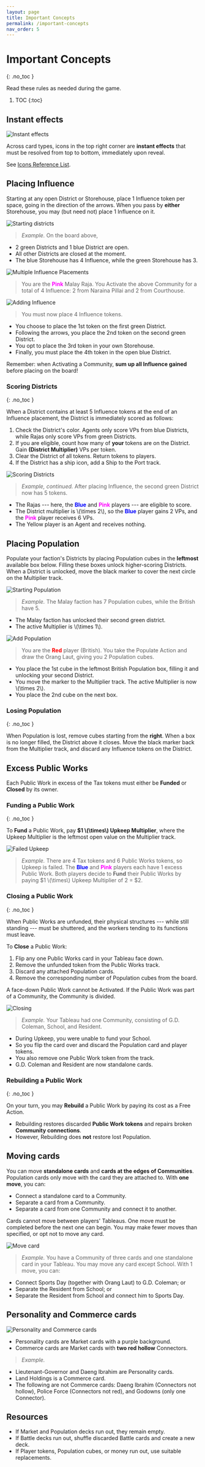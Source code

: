 ```yaml
---
layout: page
title: Important Concepts
permalink: /important-concepts
nav_order: 5
---
```

# Important Concepts
{: .no_toc }

Read these rules as needed during the game.

1. TOC
{:toc}

## Instant effects

![Instant effects](img/instant_effects.jpg)

Across card types, icons in the top right corner are **instant effects** that must be resolved from top to bottom, immediately upon reveal.

See [Icons Reference List](icons).

## Placing Influence

Starting at any open District or Storehouse, place 1 Influence token per space, going in the direction of the arrows. When you pass by **either** Storehouse, you may (but need not) place 1 Influence on it.

![Starting districts](img/districts_1.jpg)

> *Example.* On the board above,
- 2 green Districts and 1 blue District are open.
- All other Districts are closed at the moment.
- The blue Storehouse has 4 Influence, while the green Storehouse has 3.

![Multiple Influence Placements](img/multiple_influence.jpg)

>  You are the <span style="color:magenta"><strong>Pink</strong></span> Malay Raja. You Activate the above Community for a total of 4 Influence: 2 from Naraina Pillai and 2 from Courthouse.

![Adding Influence](img/districts_2.jpg)
> You must now place 4 Influence tokens.
- You choose to place the 1st token on the first green District.
- Following the arrows, you place the 2nd token on the second green District.
- You opt to place the 3rd token in your own Storehouse.
- Finally, you must place the 4th token in the open blue District.

Remember: when Activating a Community, **sum up all Influence gained** before placing on the board!

### Scoring Districts
{: .no_toc }

When a District contains at least 5 Influence tokens at the end of an Influence placement, the District is immediately scored as follows:

1. Check the District's color. Agents only score VPs from blue Districts, while Rajas only score VPs from green Districts.
2. If you are eligible, count how many of **your** tokens are on the District. Gain **(District Multiplier)** VPs per token.
3. Clear the District of all tokens. Return tokens to players.
4. If the District has a ship icon, add a Ship to the Port track.

![Scoring Districts](img/districts_3.jpg)

> *Example, continued.* After placing Influence, the second green District now has 5 tokens.
- The Rajas --- here, the <span style="color:blue"><strong>Blue</strong></span> and <span style="color:magenta"><strong>Pink</strong></span> players --- are eligible to score.
- The District multiplier is \\(\times 2\\), so the <span style="color:blue"><strong>Blue</strong></span> player gains 2 VPs, and the <span style="color:magenta"><strong>Pink</strong></span> player receives 6 VPs.
- The Yellow player is an Agent and receives nothing.

## Placing Population

Populate your faction's Districts by placing Population cubes in the **leftmost** available box below. Filling these boxes unlock higher-scoring Districts. When a District is unlocked, move the black marker to cover the next circle on the Multiplier track.

![Starting Population](img/population_1.jpg)

> *Example.* The Malay faction has 7 Population cubes, while the British have 5.
- The Malay faction has unlocked their second green district.
- The active Multiplier is \\(\times 1\\).

![Add Population](img/population_2.jpg)

> You are the <span style="color:red"><strong>Red</strong></span> player (British). You take the Populate Action and draw the Orang Laut, giving you 2 Population cubes.
- You place the 1st cube in the leftmost British Population box, filling it and unlocking your second District.
- You move the marker to the Multiplier track. The active Multiplier is now \\(\times 2\\).
- You place the 2nd cube on the next box.

### Losing Population
{: .no_toc }

When Population is lost, remove cubes starting from the **right**. When a box is no longer filled, the District above it closes. Move the black marker back from the Multiplier track, and discard any Influence tokens on the District.

<!-- ![Losing Population](img/population_3.jpg)

> *Example, continued.* A new round begins. The Minor Economic Recession Event appears, causing each faction to lose (2 \\(\times\\) die roll) Population cubes.
- You roll a 1. Both factions lose 2 Population cubes and close their second Districts.
- The <span style="color:blue"><strong>Blue</strong></span> player's token is discarded. -->

## Excess Public Works
Each Public Work in excess of the Tax tokens must either be **Funded** or **Closed** by its owner.

### Funding a Public Work
{: .no_toc }

To **Fund** a Public Work, pay **$1 \\(\times\\) Upkeep Multiplier**, where the Upkeep Multiplier is the leftmost open value on the Multiplier track.

![Failed Upkeep](img/upkeep_failed.jpg)

> *Example.* There are 4 Tax tokens and 6 Public Works tokens, so Upkeep is failed. The <span style="color:blue"><strong>Blue</strong></span> and <span style="color:magenta"><strong>Pink</strong></span> players each have 1 excess Public Work.  Both players decide to **Fund** their Public Works by paying $1 \\(\times\\) Upkeep Multiplier of 2 = $2.

### Closing a Public Work
{: .no_toc }

When Public Works are unfunded, their physical structures --- while still standing --- must be shuttered, and the workers tending to its functions must leave.

To **Close** a Public Work:
1. Flip any one Public Works card in your Tableau face down.
2. Remove the unfunded token from the Public Works track.
3. Discard any attached Population cards.
4. Remove the corresponding number of Population cubes from the board.

A face-down Public Work cannot be Activated. If the Public Work was part of a Community, the Community is divided.

![Closing](img/closing.jpg)

> *Example.* Your Tableau had one Community, consisting of G.D. Coleman, School, and Resident.
- During Upkeep, you were unable to fund your School.
- So you flip the card over and discard the Population card and player tokens.
- You also remove one Public Work token from the track.
- G.D. Coleman and Resident are now standalone cards.

### Rebuilding a Public Work
{: .no_toc }

On your turn, you may **Rebuild** a Public Work by paying its cost as a Free Action. 
- Rebuilding restores discarded **Public Work tokens** and repairs broken **Community connections**.
- However, Rebuilding does **not** restore lost Population.

## Moving cards

You can move **standalone cards** and **cards at the edges of Communities**. Population cards only move with the card they are attached to. With **one move**, you can:
- Connect a standalone card to a Community.
- Separate a card from a Community.
- Separate a card from one Community and connect it to another.

Cards cannot move between players' Tableaus. One move must be completed before the next one can begin. You may make fewer moves than specified, or opt not to move any card.

![Move card](img/move.jpg)

> *Example.* You have a Community of three cards and one standalone card in your Tableau. You may move any card except School. With 1 move, you can:
- Connect Sports Day (together with Orang Laut) to G.D. Coleman; or
- Separate the Resident from School; or
- Separate the Resident from School and connect him to Sports Day.

## Personality and Commerce cards

![Personality and Commerce cards](img/personality_commerce.jpg)

- Personality cards are Market cards with a purple background.
- Commerce cards are Market cards with **two red hollow** Connectors.

> *Example.* 
- Lieutenant-Governor and Daeng Ibrahim are Personality cards.
- Land Holdings is a Commerce card.
- The following are not Commerce cards: Daeng Ibrahim (Connectors not hollow), Police Force (Connectors not red), and Godowns (only one Connector).

## Resources
- If Market and Population decks run out, they remain empty.
- If Battle decks run out, shuffle discarded Battle cards and create a new deck.
- If Player tokens, Population cubes, or money run out, use suitable replacements.